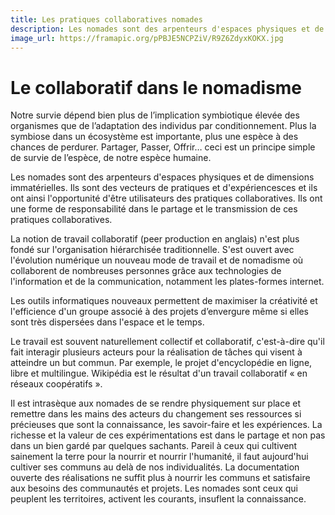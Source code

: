 ```yaml
---
title: Les pratiques collaboratives nomades
description: Les nomades sont des arpenteurs d'espaces physiques et de dimensions immatérielles. Ils sont des vecteurs de pratiques et d'expériencesces et ils ont ainsi l'opportunité d'être utilisateurs des pratiques collaboratives. Ils ont une forme de responsabilité dans le partage et le transmission de ces pratiques collabora
image_url: https://framapic.org/pPBJE5NCPZiV/R9Z6ZdyxKOKX.jpg
---
```



# Le collaboratif dans le nomadisme

Notre survie dépend bien plus de l’implication symbiotique élevée des organismes que de l’adaptation des individus par conditionnement. Plus la symbiose dans un écosystème est importante, plus une espèce à des chances de perdurer. Partager, Passer, Offrir… ceci est un principe simple de survie de l’espèce, de notre espèce humaine.

Les nomades sont des arpenteurs d'espaces physiques et de dimensions immatérielles. Ils sont des vecteurs de pratiques et d'expériencesces et ils ont ainsi l'opportunité d'être utilisateurs des pratiques collaboratives. Ils ont une forme de responsabilité dans le partage et le transmission de ces pratiques collaboratives.

La notion de travail collaboratif (peer production en anglais) n'est plus fondé sur l'organisation hiérarchisée traditionnelle. S'est ouvert avec l'évolution numérique un nouveau mode de travail et de nomadisme où collaborent de nombreuses personnes grâce aux technologies de l'information et de la communication, notamment les plates-formes internet.

Les outils informatiques nouveaux permettent de maximiser la créativité et l'efficience d'un groupe associé à des projets d’envergure même si elles sont très dispersées dans l'espace et le temps.

Le travail est souvent naturellement collectif et collaboratif, c'est-à-dire qu'il fait interagir plusieurs acteurs pour la réalisation de tâches qui visent à atteindre un but commun. Par exemple, le projet d'encyclopédie en ligne, libre et multilingue. Wikipédia est le résultat d'un travail collaboratif « en réseaux coopératifs ».  

Il est intrasèque aux nomades de se rendre physiquement sur place et remettre dans les mains des acteurs du changement ses ressources si précieuses que sont la connaissance, les savoir-faire et les expériences. La richesse et la valeur de ces expérimentations est dans le partage et non pas dans un bien gardé par quelques sachants. Pareil à ceux qui cultivent sainement la terre pour la nourrir et nourrir l'humanité, il faut aujourd'hui cultiver ses communs au delà de nos individualités. La documentation ouverte des réalisations ne suffit plus à nourrir les communs et satisfaire aux besoins des communautés et projets. Les nomades sont ceux qui peuplent les territoires, activent les courants, insuflent la connaissance.
